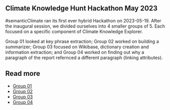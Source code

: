 ## Climate Knowledge Hunt Hackathon May 2023

#semanticClimate ran its first ever hybrid Hackathon on 2023-05-19. After the inaugural session, we divided ourselves into 4 smaller groups of 5. Each focused on a specific component of Climate Knowledge Explorer. 

Group 01 looked at key phrase extraction; Group 02 worked on building a summarizer; Group 03 focused on Wikibase, dictionary creation and information extraction; and Group 04 worked on finding out why a paragraph of the report refernced a different paragraph (linking attributes). 


## Read more
- [Group 01](/climate-knowledge-hunt-hackathon-material/group_01/README.md)
- [Group 02](/climate-knowledge-hunt-hackathon-material/group_02/README.md)
- [Group 03](/climate-knowledge-hunt-hackathon-material/group_03/README.md)
- [Group 04](/climate-knowledge-hunt-hackathon-material/group_04/README.md)